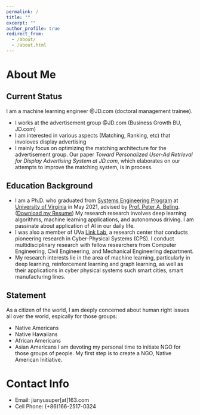 ```yaml
---
permalink: /
title: ""
excerpt: ""
author_profile: true
redirect_from: 
  - /about/
  - /about.html
---
```

# About Me
## Current Status
I am a machine learning engineer @JD.com (doctoral management trainee). 
* I works at the advertisement group @JD.com (Business Growth BU, JD.com)
* I am interested in various aspects (Matching, Ranking, etc) that involoves display advertising
* I mainly focus on optimizing the matching architecture for the advertisement group. Our paper *Toward Personalized User-Ad Retrieval for Display Advertising System at JD.com*, which elaborates on our attempts to improve the matching system, is in process.


## Education Background
* I am a Ph.D. who graduated from [Systems Engineering Program](https://engineering.virginia.edu/departments/engineering-systems-and-environment/academics/systems-engineering) at [University of Virginia](https://www.virginia.edu/) in May 2021, advised by [Prof. Peter A. Beling](https://facultydirectory.virginia.edu/faculty/pb3a). ([Download my Resume](https://hahayonghuming.github.io/JianyuSu.github.io/files/Jianyu_Su_Jan22.pdf)) My research research involves deep learning algorithms, machine learning applications, and autonomous driving. I am passinate about application of AI in our daily life.
* I was also a member of UVa [Link Lab](https://engineering.virginia.edu/link-lab), a research center that conducts pioneering research in Cyber-Physical Systems (CPS). I conduct multidisciplinary research with fellow researchers from Computer Engineering, Civil Engineering, and Mechanical Engineering department.
* My research interests lie in the area of machine learning, particularly in deep learning, reinforcement learning and graph learning, as well as their applications in cyber physical systems such smart cities, smart manufacturing lines.

## Statement
As a citizen of the world, I am deeply concerned about human right issues all over the world, espically for those groups:
* Native Americans
* Native Hawaiians
* African Americans
* Asian Americans
I am devoting my personal time to initiate NGO for those groups of people. My first step is to create a NGO, Native American Initiative.


# Contact Info
* Email: jianyusuper[at]163.com
* Cell Phone: (+86)166-2517-0324

  
